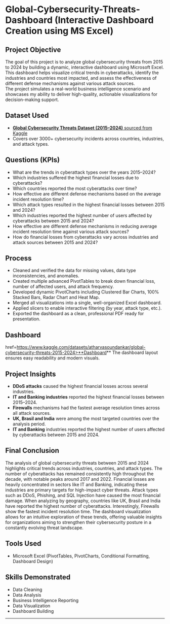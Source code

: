 # Global-Cybersecurity-Threats-Dashboard (Interactive Dashboard Creation using MS Excel)

## Project Objective
The goal of this project is to analyze global cybersecurity threats from 2015 to 2024 by building a dynamic, interactive dashboard using Microsoft Excel.  
This dashboard helps visualize critical trends in cyberattacks, identify the industries and countries most impacted, and assess the effectiveness of different defense mechanisms against various attack sources.  
The project simulates a real-world business intelligence scenario and showcases my ability to deliver high-quality, actionable visualizations for decision-making support.

## Dataset Used
- <a href=https://www.kaggle.com/datasets/atharvasoundankar/global-cybersecurity-threats-2015-2024>**Global Cybersecurity Threats Dataset (2015–2024)** sourced from Kaggle</a>
- Covers over 3000+ cybersecurity incidents across countries, industries, and attack types.

## Questions (KPIs)
- What are the trends in cyberattack types over the years 2015–2024? 
- Which industries suffered the highest financial losses due to cyberattacks? 
- Which countries reported the most cyberattacks over time? 
- How effective are different defense mechanisms based on the average incident resolution time? 
- Which attack types resulted in the highest financial losses between 2015 and 2024? 
- Which industries reported the highest number of users affected by cyberattacks between 2015 and 2024? 
- How effective are different defense mechanisms in reducing average incident resolution time against various attack sources? 
- How do financial losses from cyberattacks vary across industries and attack sources between 2015 and 2024?

## Process
- Cleaned and verified the data for missing values, data type inconsistencies, and anomalies.
- Created multiple advanced PivotTables to break down financial loss, number of affected users, and attack frequency.
- Developed dynamic PivotCharts including Clustered Bar Charts, 100% Stacked Bars, Radar Chart and Heat Map.
- Merged all visualizations into a single, well-organized Excel dashboard.
- Applied slicers to enable interactive filtering (by year, attack type, etc.).
- Exported the dashboard as a clean, professional PDF ready for presentation.

## Dashboard
href=https://www.kaggle.com/datasets/atharvasoundankar/global-cybersecurity-threats-2015-2024>**Dashboard**
The dashboard layout ensures easy readability and modern visuals.

## Project Insights
- **DDoS attacks** caused the highest financial losses across several industries.
- **IT and Banking industries** reported the highest financial losses between 2015–2024.
- **Firewalls** mechanisms had the fastest average resolution times across all attack sources.
- **UK, Brasil and India** were among the most targeted countries over the analysis period.
- **IT and Banking** industries reported the highest number of users affected by cyberattacks between 2015 and 2024.

## Final Conclusion
The analysis of global cybersecurity threats between 2015 and 2024 highlights critical trends across industries, countries, and attack types. The number of cyberattacks has remained consistently high throughout the decade, with notable peaks around 2017 and 2022.
Financial losses are heavily concentrated in sectors like IT and Banking, indicating these industries are primary targets for high-impact cyber threats. Attack types such as DDoS, Phishing, and SQL Injection have caused the most financial damage. 
When analyzing by geography, countries like UK, Brasil and India have reported the highest number of cyberattacks. Interestingly, Firewalls show the fastest incident resolution time.
The dashboard visualization allows for an intuitive exploration of these trends, offering valuable insights for organizations aiming to strengthen their cybersecurity posture in a constantly evolving threat landscape.

## Tools Used
- Microsoft Excel (PivotTables, PivotCharts, Conditional Formatting, Dashboard Design)

## Skills Demonstrated
- Data Cleaning
- Data Analysis
- Business Intelligence Reporting
- Data Visualization
- Dashboard Building

---
